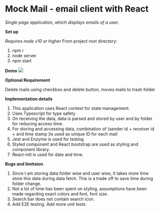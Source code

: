 # Mock Mail - email client with React #

_Single page application, which displays emails of a user._

**Set up**

_Requires node v10 or higher_
From project root directory:
1. npm i
2. node server 
3. npm start

**Demo**
![](http://g.recordit.co/eM709tcLYl.gif)

**Optional Requirement**

Delete mails using checkbox and delete button, moves mails to trash folder

**Implementation details**

1. This application uses React context for state management.
2. Uses Typescript for type safety
3. On receiving the data, data is parsed and stored by user and by folder for reducing access time.
4. For storing and accessing data, combination of (sender id + receiver id + and time stamp )is used as unique ID for each mail
5. Jest and Enzyme is used for testing
6. Styled component and React bootstrap are used as styling and component library.
7. React-intl is used for date and time.

**Bugs and limitaion**

1. Since I am storing data folder wise and user wise, it takes more time store this data during data fetch. This is a trade off to save time during folder change.
2. Not a lot of time has been spent on styling, assumptions have been made regarding exact colors and font, font size. 
3. Search bar does not contain search icon. 
4. Add E2E testing. Add more unit tests


